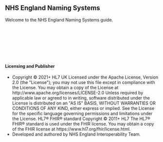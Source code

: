 ## NHS England Naming Systems

Welcome to the NHS England Naming Systems guide.

<br><br><br>
<br><br><br>

<div markdown="span" class="alert alert-warning" role="alert"><h4 id="Licence"><i class="fas fa-gavel"></i> Licensing and Publisher</h4>
<ul>
<li>
Copyright &#169; 2021+ HL7 UK Licensed under the Apache License, Version 2.0 (the &quot;License&quot;); you may not use this file except in compliance with the License. You may obtain a copy of the License at http://www.apache.org/licenses/LICENSE-2.0 Unless required by applicable law or agreed to in writing, software distributed under the License is distributed on an &quot;AS IS&quot; BASIS, WITHOUT WARRANTIES OR CONDITIONS OF ANY KIND, either express or implied. See the License for the specific language governing permissions and limitations under the License. HL7&#174; FHIR&#174; standard Copyright &#169; 2011+ HL7 The HL7&#174; FHIR&#174; standard is used under the FHIR license. You may obtain a copy of the FHIR license at https://www.hl7.org/fhir/license.html.
<li>
Developed and authored by NHS England Interoperability Team.
</ul>
</div>